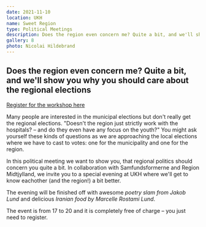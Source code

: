 ```yaml
---
date: 2021-11-10
location: UKH
name: Sweet Region
type: Political Meetings
description: Does the region even concern me? Quite a bit, and we'll show you why you should care about the regional elections
gallery: 8
photo: Nicolai Hildebrand
---
```


## Does the region even concern me? Quite a bit, and we'll show you why you should care about the regional elections

[Register for the workshop here](https://9uwfeiwfk89.typeform.com/to/hgqlt1h5)

Many people are interested in the municipal elections but don't really get the regional elections. "Doesn't the region just strictly work with the hospitals? – and do they even have any focus on the youth?" You might ask yourself these kinds of questions as we are approaching the local elections where we have to cast to votes: one for the municipality and one for the region.

In this political meeting we want to show you, that regional politics should concern you quite a bit. In collaboration with Samfundsformerne and Region Midtjylland, we invite you to a special evening at UKH where we'll get to know eachother (and the region!) a bit better.

The evening will be finished off with awesome _poetry slam from Jakob Lund_ and delicious _Iranian food by Marcelle Rostami Lund_.

The event is from 17 to 20 and it is completely free of charge – you just need to register.
